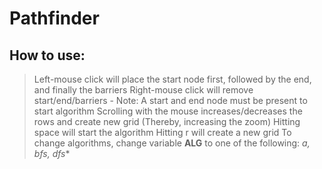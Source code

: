 # Pathfinder

## How to use:
>Left-mouse click will place the start node first, followed by the end, and finally the barriers
>Right-mouse click will remove start/end/barriers - Note: A start and end node must be present to start algorithm
>Scrolling with the mouse increases/decreases the rows and create new grid (Thereby, increasing the zoom)
>Hitting space will start the algorithm
>Hitting r will create a new grid
>To change algorithms, change variable **ALG** to one of the following: **a*, bfs, dfs**
